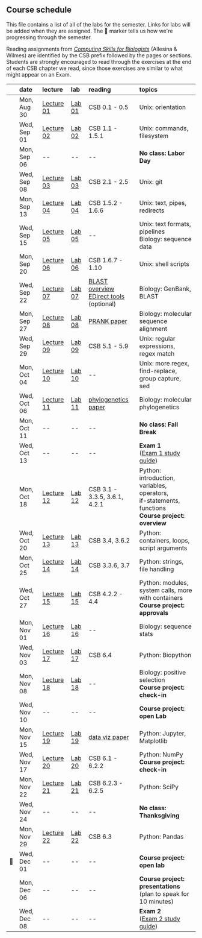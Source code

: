 
## Course schedule

This file contains a list of all of the labs for the semester. Links for labs will be added when they are assigned. The :dna: marker tells us how we're progressing through the semester.

Reading assignments from [*Computing Skills for Biologists*](https://computingskillsforbiologists.com/) (Allesina & Wilmes) are identified by the CSB prefix followed by the pages or sections. Students are strongly encouraged to read through the exercises at the end of each CSB chapter we read, since those exercises are similar to what might appear on an Exam.

|         | date        | lecture | lab     | reading | topics |
| :-:     | :--         | :-      |   :-    | :--     | :--    |
|         | Mon, Aug 30 | <a href="https://github.com/WUSTL-Biol4220/home/raw/main/lectures/lecture_01.pdf">Lecture 01</a>   | [Lab 01](labs/lab_01.md) | CSB 0.1 - 0.5 | Unix: orientation |
|         | Wed, Sep 01 | <a href="https://github.com/WUSTL-Biol4220/home/raw/main/lectures/lecture_02.pdf">Lecture 02</a>   | [Lab 02](labs/lab_02.md) | CSB 1.1 - 1.5.1 | Unix: commands, filesystem |
|         | Mon, Sep 06 | -- | -- | -- | **No class: Labor Day** |
|         | Wed, Sep 08 | <a href="https://github.com/WUSTL-Biol4220/home/raw/main/lectures/lecture_03.pdf">Lecture 03</a> | [Lab 03](labs/lab_03.md) | CSB 2.1 - 2.5 | Unix: git |
|         | Mon, Sep 13 | <a href="https://github.com/WUSTL-Biol4220/home/raw/main/lectures/lecture_04.pdf">Lecture 04</a> | [Lab 04](labs/lab_04.md)  | CSB 1.5.2 - 1.6.6 | Unix: text, pipes, redirects |
|         | Wed, Sep 15 | <a href="https://github.com/WUSTL-Biol4220/home/raw/main/lectures/lecture_05.pdf">Lecture 05</a> | [Lab 05](labs/lab_05.md) | -- | Unix: text formats, pipelines<br>Biology: sequence data | 
|         | Mon, Sep 20 | <a href="https://github.com/WUSTL-Biol4220/home/raw/main/lectures/lecture_06.pdf">Lecture 06</a> | [Lab 06](labs/lab_06.md) | CSB 1.6.7 - 1.10 | Unix: shell scripts  |
|         | Wed, Sep 22 | <a href="https://github.com/WUSTL-Biol4220/home/raw/main/lectures/lecture_07.pdf">Lecture 07</a> | [Lab 07](labs/lab_07.md) | <a href="https://www.nature.com/scitable/topicpage/basic-local-alignment-search-tool-blast-29096/">BLAST overview</a><br><a href="https://www.ncbi.nlm.nih.gov/books/NBK179288/">EDirect tools</a><br>(optional) | Biology: GenBank, BLAST |
|         | Mon, Sep 27 |  <a href="https://github.com/WUSTL-Biol4220/home/raw/main/lectures/lecture_08.pdf">Lecture 08</a> | [Lab 08](labs/lab_08.md) | <a href="https://github.com/WUSTL-Biol4220/home/raw/main/assets/papers/loytynoja_goldman_prank_2008_science.pdf">PRANK paper</a> | Biology: molecular sequence alignment |
|         | Wed, Sep 29 | <a href="https://github.com/WUSTL-Biol4220/home/raw/main/lectures/lecture_09.pdf">Lecture 09</a> | [Lab 09](labs/lab_09.md) | CSB 5.1 - 5.9 | Unix: regular expressions, regex match |
|         | Mon, Oct 04 | <a href="https://github.com/WUSTL-Biol4220/home/raw/main/lectures/lecture_10.pdf">Lecture 10</a> | [Lab 10](labs/lab_10.md) | -- | Unix: more regex, find-replace, group capture, sed |
|         | Wed, Oct 06 | <a href="https://github.com/WUSTL-Biol4220/home/raw/main/lectures/lecture_11.pdf">Lecture 11</a> | [Lab 11](labs/lab_11.md) | <a href="https://github.com/WUSTL-Biol4220/home/raw/main/assets/papers/yang_rannala_2012_nature_reviews_genetics.pdf">phylogenetics paper</a> | Biology: molecular phylogenetics | 
|         | Mon, Oct 11 | -- | -- | -- | **No class: Fall Break** |
|         | Wed, Oct 13 | -- | -- | -- | **Exam 1**<br>(<a href="https://github.com/WUSTL-Biol4220/home/raw/main/assets/files/biol4220_exam1_study_guide.docx">Exam 1 study guide</a>) |
|         | Mon, Oct 18 | <a href="https://github.com/WUSTL-Biol4220/home/raw/main/lectures/lecture_12.pdf">Lecture 12</a> | [Lab 12](labs/lab_12.md) | CSB 3.1 - 3.3.5, 3.6.1, 4.2.1 | Python: introduction, variables, operators,<br>if-statements, functions<br>**Course project: overview**  |
|         | Wed, Oct 20 | <a href="https://github.com/WUSTL-Biol4220/home/raw/main/lectures/lecture_13.pdf">Lecture 13</a> | [Lab 13](labs/lab_13.md) | CSB 3.4, 3.6.2| Python: containers, loops, script arguments |
|         | Mon, Oct 25 | <a href="https://github.com/WUSTL-Biol4220/home/raw/main/lectures/lecture_14.pdf">Lecture 14</a> | [Lab 14](labs/lab_14.md) | CSB 3.3.6, 3.7  | Python: strings, file handling  |
|         | Wed, Oct 27 | <a href="https://github.com/WUSTL-Biol4220/home/raw/main/lectures/lecture_15.pdf">Lecture 15</a> | [Lab 15](labs/lab_15.md) | CSB 4.2.2 - 4.4 | Python: modules, system calls, more with containers<br>**Course project: approvals** |
|         | Mon, Nov 01 | <a href="https://github.com/WUSTL-Biol4220/home/raw/main/lectures/lecture_16.pdf">Lecture 16</a> | [Lab 16](labs/lab_16.md) | -- | Biology: sequence stats |
|         | Wed, Nov 03 |  <a href="https://github.com/WUSTL-Biol4220/home/raw/main/lectures/lecture_17.pdf">Lecture 17</a> | [Lab 17](labs/lab_17.md)  | CSB 6.4 | Python: Biopython |
|         | Mon, Nov 08 |  <a href="https://github.com/WUSTL-Biol4220/home/raw/main/lectures/lecture_18.pdf">Lecture 18</a> | [Lab 18](labs/lab_18.md) | -- | Biology: positive selection<br>**Course project: check-in**   |
|         | Wed, Nov 10 | -- | -- | -- | **Course project: open Lab** |
|         | Mon, Nov 15 | <a href="https://github.com/WUSTL-Biol4220/home/raw/main/lectures/lecture_19.pdf">Lecture 19</a> | [Lab 19](labs/lab_19.md) | <a href="https://github.com/WUSTL-Biol4220/home/raw/main/assets/papers/rougier_et_al_2014_plos_comp_biol.pdf">data viz paper</a> | Python: Jupyter, Matplotlib |
|         | Wed, Nov 17 | <a href="https://github.com/WUSTL-Biol4220/home/raw/main/lectures/lecture_20.pdf">Lecture 20</a>  | [Lab 20](labs/lab_20.md) | CSB 6.1 - 6.2.2 | Python: NumPy <br>**Course project: check-in**   |
|         | Mon, Nov 22 | <a href="https://github.com/WUSTL-Biol4220/home/raw/main/lectures/lecture_21.pdf">Lecture 21</a> | [Lab 21](labs/lab_21.md) | CSB 6.2.3 - 6.2.5 | Python: SciPy |
|         | Wed, Nov 24 | -- | -- | -- | **No class: Thanksgiving** |
|         | Mon, Nov 29 | <a href="https://github.com/WUSTL-Biol4220/home/raw/main/lectures/lecture_22.pdf">Lecture 22</a> | [Lab 22](labs/lab_22.md) | CSB 6.3 | Python: Pandas  |
| :dna:   | Wed, Dec 01 | -- | -- | -- | **Course project: open lab**  |
|         | Mon, Dec 06 | -- | -- | -- | **Course project: presentations**<br>(plan to speak for 10 minutes) |
|         | Wed, Dec 08 | -- | -- | -- | **Exam 2**<br>(<a href="https://github.com/WUSTL-Biol4220/home/raw/main/assets/files/biol4220_exam2_study_guide.docx">Exam 2 study guide</a>)  |
